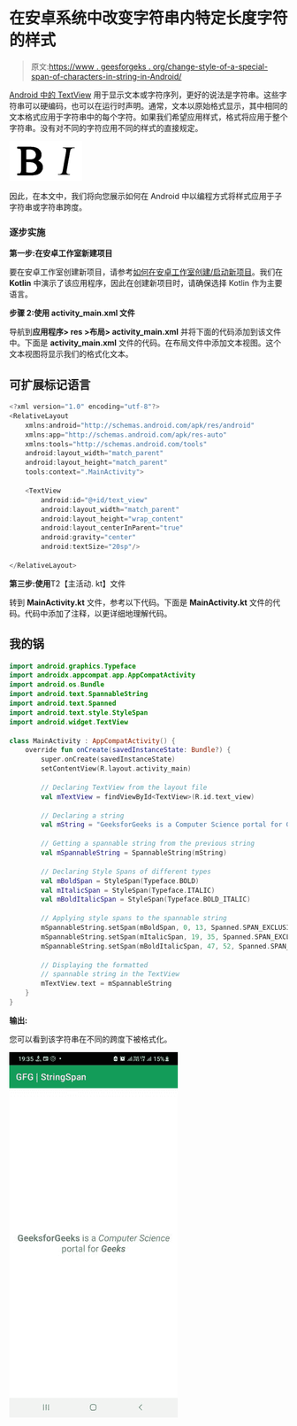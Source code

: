 # 在安卓系统中改变字符串内特定长度字符的样式

> 原文:[https://www . geesforgeks . org/change-style-of-a-special-span-of-characters-in-string-in-Android/](https://www.geeksforgeeks.org/change-style-of-a-particular-span-of-characters-inside-a-string-in-android/)

[Android 中的 TextView](https://www.geeksforgeeks.org/textview-in-kotlin/) 用于显示文本或字符序列，更好的说法是字符串。这些字符串可以硬编码，也可以在运行时声明。通常，文本以原始格式显示，其中相同的文本格式应用于字符串中的每个字符。如果我们希望应用样式，格式将应用于整个字符串。没有对不同的字符应用不同的样式的直接规定。

![](img/c501f1c9f3819d2cf89119e94de2eedb.png)

因此，在本文中，我们将向您展示如何在 Android 中以编程方式将样式应用于子字符串或字符串跨度。

### 逐步实施

**第一步:在安卓工作室新建项目**

要在安卓工作室创建新项目，请参考[如何在安卓工作室创建/启动新项目](https://www.geeksforgeeks.org/android-how-to-create-start-a-new-project-in-android-studio/)。我们在 **Kotlin** 中演示了该应用程序，因此在创建新项目时，请确保选择 Kotlin 作为主要语言。

**步骤 2:使用 activity_main.xml 文件**

导航到**应用程序> res >布局> activity_main.xml** 并将下面的代码添加到该文件中。下面是 **activity_main.xml** 文件的代码。在布局文件中添加文本视图。这个文本视图将显示我们的格式化文本。

## 可扩展标记语言

```kt
<?xml version="1.0" encoding="utf-8"?>
<RelativeLayout 
    xmlns:android="http://schemas.android.com/apk/res/android"
    xmlns:app="http://schemas.android.com/apk/res-auto"
    xmlns:tools="http://schemas.android.com/tools"
    android:layout_width="match_parent"
    android:layout_height="match_parent"
    tools:context=".MainActivity">

    <TextView
        android:id="@+id/text_view"
        android:layout_width="match_parent"
        android:layout_height="wrap_content"
        android:layout_centerInParent="true"
        android:gravity="center"
        android:textSize="20sp"/>

</RelativeLayout>
```

**第三步:使用**T2【主活动. kt】文件

转到 **MainActivity.kt** 文件，参考以下代码。下面是 **MainActivity.kt** 文件的代码。代码中添加了注释，以更详细地理解代码。

## 我的锅

```kt
import android.graphics.Typeface
import androidx.appcompat.app.AppCompatActivity
import android.os.Bundle
import android.text.SpannableString
import android.text.Spanned
import android.text.style.StyleSpan
import android.widget.TextView

class MainActivity : AppCompatActivity() {
    override fun onCreate(savedInstanceState: Bundle?) {
        super.onCreate(savedInstanceState)
        setContentView(R.layout.activity_main)

        // Declaring TextView from the layout file
        val mTextView = findViewById<TextView>(R.id.text_view)

        // Declaring a string
        val mString = "GeeksforGeeks is a Computer Science portal for Geeks"

        // Getting a spannable string from the previous string
        val mSpannableString = SpannableString(mString)

        // Declaring Style Spans of different types
        val mBoldSpan = StyleSpan(Typeface.BOLD)
        val mItalicSpan = StyleSpan(Typeface.ITALIC)
        val mBoldItalicSpan = StyleSpan(Typeface.BOLD_ITALIC)

        // Applying style spans to the spannable string
        mSpannableString.setSpan(mBoldSpan, 0, 13, Spanned.SPAN_EXCLUSIVE_EXCLUSIVE)
        mSpannableString.setSpan(mItalicSpan, 19, 35, Spanned.SPAN_EXCLUSIVE_EXCLUSIVE)
        mSpannableString.setSpan(mBoldItalicSpan, 47, 52, Spanned.SPAN_EXCLUSIVE_EXCLUSIVE)

        // Displaying the formatted 
        // spannable string in the TextView
        mTextView.text = mSpannableString
    }
}
```

**输出:**

您可以看到该字符串在不同的跨度下被格式化。

![](img/458981d31a772b0124399601c7e67b6c.png)